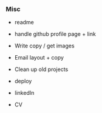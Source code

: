 ### Misc

- readme

- handle github profile page + link
- Write copy / get images
- Email layout + copy
- Clean up old projects
- deploy
- linkedIn
- CV
